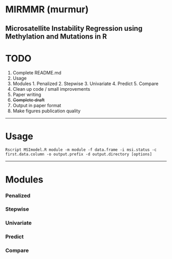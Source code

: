 # MIRMMR (murmur)
Microsatellite Instability Regression using Methylation and Mutations in R
---
# TODO
1. Complete README.md
  1. Usage
  2. Modules
    1. Penalized
    2. Stepwise
    3. Univariate
    4. Predict
    5. Compare
2. Clean up code / small improvements
3. Paper writing
  1. ~~Complete draft~~
  2. Output in paper format
  3. Make figures publication quality
---
# Usage
```
Rscript MSImodel.R module -m module -f data.frame -i msi.status -c first.data.column -o output.prefix -d output.directory [options]
```
---
# Modules
### Penalized
### Stepwise
### Univariate
### Predict
### Compare
